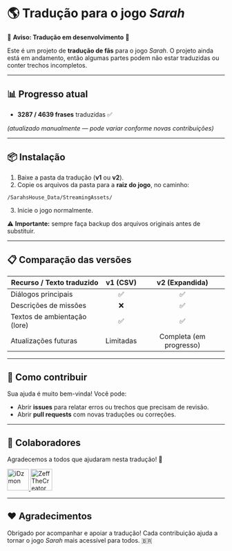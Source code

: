 

# 🌎 Tradução para o jogo *Sarah*

🚧 **Aviso: Tradução em desenvolvimento** 🚧

Este é um projeto de **tradução de fãs** para o jogo *Sarah*.
O projeto ainda está em andamento, então algumas partes podem não estar traduzidas ou conter trechos incompletos.

---

## 📊 Progresso atual

* **3287 / 4639 frases** traduzidas ✅

*(atualizado manualmente — pode variar conforme novas contribuições)*

---

## 📦 Instalação

1. Baixe a pasta da tradução (**v1** ou **v2**).
2. Copie os arquivos da pasta para a **raiz do jogo**, no caminho:

```
/SarahsHouse_Data/StreamingAssets/
```

3. Inicie o jogo normalmente.

⚠️ **Importante:** sempre faça backup dos arquivos originais antes de substituir.

---

## 📋 Comparação das versões

| Recurso / Texto traduzido    | **v1 (CSV)** |    **v2 (Expandida)**   |
| ---------------------------- | :----------: | :---------------------: |
| Diálogos principais          |       ✅      |            ✅            |
| Descrições de missões        |       ❌      |            ✅            |
| Textos de ambientação (lore) |       ✅      |            ✅            |
| Atualizações futuras         |   Limitadas  | Completa (em progresso) |

---

## 🤝 Como contribuir

Sua ajuda é muito bem-vinda! Você pode:

* Abrir **issues** para relatar erros ou trechos que precisam de revisão.
* Abrir **pull requests** com novas traduções ou correções.

---

## 🙌 Colaboradores

Agradecemos a todos que ajudaram nesta tradução! 🎉

<a href="https://github.com/iDzmon">
  <img src="https://avatars.githubusercontent.com/u/234838045?v=4" width="50" height="50" alt="iDzmon" />
</a>
<a href="https://github.com/ZeffTheCreator">
  <img src="https://avatars.githubusercontent.com/u/234838814?v=4" width="50" height="50" alt="ZeffTheCreator" />
</a>  

---

## ❤️ Agradecimentos

Obrigado por acompanhar e apoiar a tradução!
Cada contribuição ajuda a tornar o jogo *Sarah* mais acessível para todos. 🇧🇷



